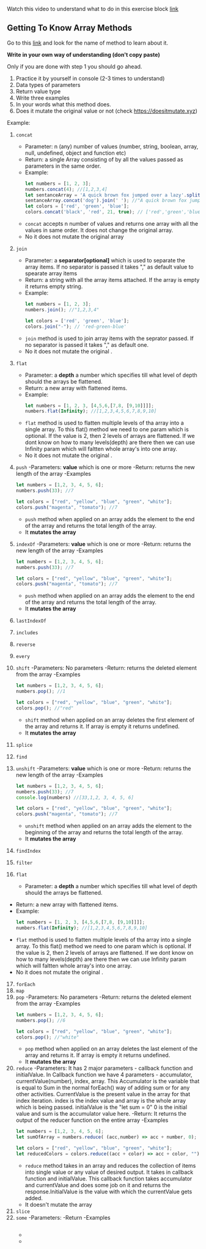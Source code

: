Watch this video to understand what to do in this exercise block [link](https://www.youtube.com/watch?v=zGpplZj4zY0&feature=youtu.be)

## Getting To Know Array Methods

Go to this [link](https://developer.mozilla.org/en-US/docs/Web/JavaScript/Reference/Global_Objects/Array) and look for the name of method to learn about it.

**Write in your own way of understanding (don't copy paste)**

Only if you are done with step 1 you should go ahead.

1. Practice it by yourself in console (2-3 times to understand)
2. Data types of parameters
3. Return value type
4. Write three examples
5. In your words what this method does.
6. Does it mutate the original value or not (check https://doesitmutate.xyz)

Example:

1. `concat`

   - Parameter: n (any) number of values (number, string, boolean, array, null, undefined, object and function etc)
   - Return: a single Array consisting of by all the values passed as parameters in the same order.
   - Example:
     ```js
     let numbers = [1, 2, 3];
     numbers.concat(4); //[1,2,3,4]
     let sentanceArray = 'A quick brown fox jumped over a lazy'.split(' ');
     sentanceArray.concat('dog').join(' '); //"A quick brown fox jumped over a lazy dog"
     let colors = ['red', 'green', 'blue'];
     colors.concat('black', 'red', 21, true); // ['red','green','blue','black', 'red', 21, true]
     ```
   - `concat` accepts n number of values and returns one array with all the values in same order. It does not change the original array.
   - No it does not mutate the original array

2. `join`
    - Parameter: a **separator[optional]** which is used to separate the array items. If no separator is passed it takes "," as default value to spearate array items
   - Return: a string with all the array items attached. If the array is empty it returns empty string.
   - Example:
     ```js
     let numbers = [1, 2, 3];
     numbers.join(); //"1,2,3,4"
     
     let colors = ['red', 'green', 'blue'];
     colors.join("-"); // 'red-green-blue'
     ```
   - `join` method is used to join array items with the seprator passed. If no separator is passed it takes "," as default one.
   - No it does not mutate the original . 
3. `flat`
    - Parameter: a **depth** a number which specifies till what level of depth should the arrays be flattened. 
   - Return: a new array with flattened items.
   - Example:
     ```js
     let numbers = [1, 2, 3, [4,5,6,[7,8, [9,10]]]];
     numbers.flat(Infinity); //[1,2,3,4,5,6,7,8,9,10]
     ```
   - `flat` method is used to flatten multiple levels of tha array into a single array. To this flat() method we need to one param which is optional. If the value is 2, then 2 levels of arrays are flattened. If we dont know on how to many levels(depth) are there then we can use Infinity param which will faltten whole array's into one array.
   - No it does not mutate the original . 
4. `push`
    -Parameters: **value** which is one or more
    -Return: returns the new length of the array
    -Examples
    ```js
    let numbers = [1,2, 3, 4, 5, 6];
    numbers.push(33); //7
    
    let colors = ["red", "yellow", "blue", "green", "white"];
    colors.push("magenta", "tomato"); //7
    ```
    - `push` method when applied on an array adds the element to the end of the array and returns the total length of the array.
    - It **mutates the array**
5. `indexOf`
    -Parameters: **value** which is one or more
    -Return: returns the new length of the array
    -Examples
    ```js
    let numbers = [1,2, 3, 4, 5, 6];
    numbers.push(33); //7
    
    let colors = ["red", "yellow", "blue", "green", "white"];
    colors.push("magenta", "tomato"); //7
    ```
    - `push` method when applied on an array adds the element to the end of the array and returns the total length of the array.
    - It **mutates the array**
6. `lastIndexOf`
7. `includes`
8. `reverse`
9. `every`
10. `shift`
    -Parameters: No parameters
    -Return: returns the deleted element from the array
    -Examples
    ```js
    let numbers = [1,2, 3, 4, 5, 6];
    numbers.pop(); //1
    
    let colors = ["red", "yellow", "blue", "green", "white"];
    colors.pop(); //"red"
    ```
    - `shift` method when applied on an array deletes the first element of the array and returns it. If array is empty it returns undefined. 
    - It **mutates the array**
11. `splice`
12. `find`
13. `unshift`
    -Parameters: **value** which is one or more
    -Return: returns the new length of the array
    -Examples
    ```js
    let numbers = [1,2, 3, 4, 5, 6];
    numbers.push(33); //7
    console.log(numbers) //[33,1,2, 3, 4, 5, 6]
    
    let colors = ["red", "yellow", "blue", "green", "white"];
    colors.push("magenta", "tomato"); //7
    ```
    - `unshift` method when applied on an array adds the element to the beginning of the array and returns the total length of the array.
    - It **mutates the array**
14. `findIndex`
15. `filter`
16. `flat`
    - Parameter: a **depth** a number which specifies till what level of depth should the arrays be flattened. 
   - Return: a new array with flattened items.
   - Example:
     ```js
     let numbers = [1, 2, 3, [4,5,6,[7,8, [9,10]]]];
     numbers.flat(Infinity); //[1,2,3,4,5,6,7,8,9,10]
     ```
   - `flat` method is used to flatten multiple levels of tha array into a single array. To this flat() method we need to one param which is optional. If the value is 2, then 2 levels of arrays are flattened. If we dont know on how to many levels(depth) are there then we can use Infinity param which will faltten whole array's into one array.
   - No it does not mutate the original . 
17. `forEach`
18. `map`
19. `pop`
    -Parameters: No parameters
    -Return: returns the deleted element from the array
    -Examples
    ```js
    let numbers = [1,2, 3, 4, 5, 6];
    numbers.pop(); //6
    
    let colors = ["red", "yellow", "blue", "green", "white"];
    colors.pop(); //"white"
    ```
    - `pop` method when applied on an array deletes the last element of the array and returns it. If array is empty it returns undefined. 
    - It **mutates the array**
20. `reduce`
    -Parameters: It has 2 major parameters - callback function and initialValue. In Callback function we have 4 parameters - accumulator, currentValue(number), index, array. This Accumulator is the variable that is equal to Sum in the normal forEach() way of adding sum or for any other activities. CurrentValue is the present value in the array for that index iteration. index is the index value and array is the whole array which is being passed. initialValue is the "let sum = 0" 0 is the initial value and sum is the accumulator value here. 
    -Return: It returns the output of the reducer function on the entire array
    -Examples
    ```js
    let numbers = [1,2, 3, 4, 5, 6];
    let sumOfArray = numbers.reduce( (acc,number) => acc + number, 0); //21
    
    let colors = ["red", "yellow", "blue", "green", "white"];
    let reducedColors = colors.reduce((acc + color) => acc + color, "");//'redyellowbluegreenwhite'
    ```
    - `reduce` method takes in an array and reduces the collection of items into single value or any value of desired output. It takes in callback function and initialValue. This callback function takes accumulator and currentValue and does some job on it and returns the response.InitialValue is the value with which the currentValue gets added. 
    - It doesn't mutate the array
21. `slice`
22. `some`
    -Parameters:
    -Return
    -Examples
    ```js
    ```
    - 
    - 
